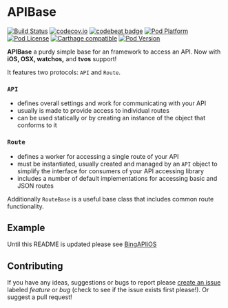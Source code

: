 APIBase
===
[![Build Status](http://img.shields.io/travis/Adorkable/APIBaseiOS.svg?branch=master&style=flat)](https://travis-ci.org/Adorkable/APIBaseiOS)
[![codecov.io](https://img.shields.io/codecov/c/github/Adorkable/APIBaseiOS.svg)](https://codecov.io/github/Adorkable/APIBaseiOS?branch=master)
[![codebeat badge](https://codebeat.co/badges/8e1916bc-559c-4ce0-a768-7cb308f53a63)](https://codebeat.co/projects/github-com-adorkable-apibaseios)
[![Pod Platform](http://img.shields.io/cocoapods/p/AdorkableAPIBase.svg?style=flat)](http://cocoadocs.org/docsets/AdorkableAPIBase/)
[![Pod License](http://img.shields.io/cocoapods/l/AdorkableAPIBase.svg?style=flat)](http://cocoadocs.org/docsets/AdorkableAPIBase/)
[![Carthage compatible](https://img.shields.io/badge/Carthage-compatible-4BC51D.svg?style=flat)](https://github.com/Carthage/Carthage)
[![Pod Version](http://img.shields.io/cocoapods/v/AdorkableAPIBase.svg?style=flat)](http://cocoadocs.org/docsets/AdorkableAPIBase/)

**APIBase** a purdy simple base for an framework to access an API. Now with **iOS, OSX, watchos,** and **tvos** support!

It features two protocols: `API` and `Route`.

### `API` 

* defines overall settings and work for communicating with your API 
* usually is made to provide access to individual routes
* can be used statically or by creating an instance of the object that conforms to it

### `Route`

* defines a worker for accessing a single route of your API
* must be instantiated, usually created and managed by an `API` object to simplify the interface for consumers of your API accessing library
* includes a number of default implementations for accessing basic and JSON routes

Additionally `RouteBase` is a useful base class that includes common route functionality.


Example
---
Until this README is updated please see [BingAPIiOS](https://github.com/Adorkable/BingAPIiOS)


Contributing
---
If you have any ideas, suggestions or bugs to report please [create an issue](https://github.com/Adorkable/APIBaseiOS/issues/new) labeled *feature* or *bug* (check to see if the issue exists first please!). Or suggest a pull request!
